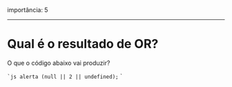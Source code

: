 importância: 5

---

# Qual é o resultado de OR?

O que o código abaixo vai produzir?

`` `js
alerta (null || 2 || undefined);
`` `

